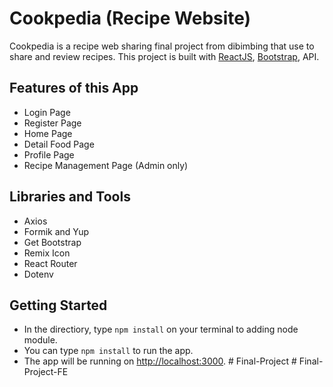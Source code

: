 # Cookpedia (Recipe Website)

Cookpedia is a recipe web sharing final project from dibimbing that use to share and review recipes. This project is built with [ReactJS](https://reactjs.org/), [Bootstrap](https://getbootstrap.com/), API.

## Features of this App

- Login Page
- Register Page
- Home Page
- Detail Food Page
- Profile Page
- Recipe Management Page (Admin only)

## Libraries and Tools

- Axios
- Formik and Yup
- Get Bootstrap
- Remix Icon
- React Router
- Dotenv

## Getting Started

- In the directiory, type `npm install` on your terminal to adding node module.
- You can type `npm install` to run the app.
- The app will be running on [http://localhost:3000](http://localhost:3000).
#   F i n a l - P r o j e c t  
 #   F i n a l - P r o j e c t - F E  
 